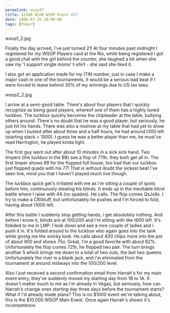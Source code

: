 ```yaml
---
permalink: wsop37
title: $1500 NLHE WSOP Event #37
date: 2006-07-26 20:00:00
tags: [Poker]
---
```

wsop1_2.jpg

Finally the day arrived, I've just turned 21! At four minutes past midnight I registered for my WSOP Players card at the Rio, while being registered I got a good chat with the girl behind the counter, she laughed a bit when she saw my 'I support single moms' t-shirt - she said she liked it.

<!-- more -->

I also got an application made for my ITIN number, just in case I make a major cash in one of the tournaments, it would be a serious bad beat if I were forced to leave behind 30% of my winnings due to US tax laws.

wsop2_2.jpg

I arrive at a semi-good table. There's about four players that I quickly recognize as being good players, whereof one of them has a highly tuned luckbox. The luckbox quickly becomes the chipleader at the table, bullying others around. There's no doubt that he was a good player, but seriously, he just hit his hands. There was also a noshow at my table that had yet to show up when I busted after about three and a half hours, he had around t300 left (starting stack = 1500). I guess he was a better player than me, he must've read Harrington, he played kinda tight.

The first guy went out after about 10 minutes in a sick sick hand. Two limpers (the luckbox in the BB) see a flop of 779r, they both get all in. The first limper shows 99 for the flopped full house, too bad that our luckbox just flopped quads with his 77! That is without doubt the sickest beat i've seen live, mind you that I haven't played much live though.

The luckbox quick get's irritated with me as i'm sitting a couple of spots before him, continuously stealing his blinds. It ends up in the inevitable blind battle where I raise with 44 (no spades). He calls. The flop comes QsJs8s. I try to make a CR/bluff, but unfortunately he pushes and I'm forced to fold, having about t1000 left.

After this battle I suddenly stop getting hands, i get absolutely nothing. And before i know it, blinds are at 100/200 and i'm sitting with like t600 left. It's foleded to me in LMP. I look down and see a nice couple of ladies and i push it in. It's folded around to the luckbox who again goes into the tank while giving me the smirky look. He calls about 400 chips more into the pot of about 900 and shows 75o. Great, I'm a good favorite with about 82%. Unfortunately the flop comes 725r, he flopped two pair. The turn brings another 5 which brings me down to a total of two outs, the last two queens. Unfortunately the river is a blank jack, and i'm eliminated from the tournament at around midways into the 100/200 level.

Also I just received a second confirmation email from Harrah's for my main event entry, they've suddenly moved my starting day from 1B to 1A. It doesn't matter much to me as i'm already in Vegas, but seriously, how can Harrah's change ones starting day three days before the tournament starts? What if I'd already made plans? This is no $1000 event we're talking about, this is the $10.000 WSOP Main Event. Once again Harrah's shows it's incompetence.